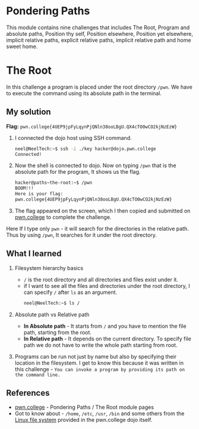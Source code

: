 # Pondering Paths
This module contains nine challenges that includes The Root, Program and absolute paths, Position thy self, Position elsewhere, Position yet elsewhere, implicit relative paths, explicit relative paths, implicit relative path and home sweet home.

# The Root
In this challenge a program is placed under the root directory `/pwn`. We have to execute the command using its absolute path in the terminal.

## My solution
**Flag:** `pwn.college{4UEP9jpFyLqynPjQNln38ooLBgU.QX4cTO0wCO2kjNzEzW}`

1. I connected the dojo host using SSH command.
    ```bash
    neel@NeelTech:~$ ssh -i ./key hacker@dojo.pwn.college
    Connected!
    ```
2. Now the shell is connected to dojo. Now on typing `/pwn` that is the absolute path for the program, It shows us the flag.
    ```bash
    hacker@paths~the-root:~$ /pwn
    BOOM!!!
    Here is your flag:
    pwn.college{4UEP9jpFyLqynPjQNln38ooLBgU.QX4cTO0wCO2kjNzEzW}
    ```
3. The flag appeared on the screen, which I then copied and submitted on [pwn.college](https://pwn.college/linux-luminarium/paths/) to complete the challenge.

Here If I type only `pwn` - it will search for the directories in the relative path. Thus by using `/pwn`, It searches for it under the root directory.

## What I learned

1. Filesystem hierarchy basics
    - `/` is the root directory and all directories and files exist under it.
    - if I want to see all the files and directories under the root directory, I can specify `/` after `ls` as an argument.
        ```bash
        neel@NeelTech:~$ ls /
        ```
2. Absolute path vs Relative path
    - **In Absolute path** - It starts from `/` and you have to mention the file path, starting from the root.
    - **In Relative path** - It depends on the current directory. To specify file path we do not have to write the whole path starting from root.

3. Programs can be run not just by name but also by specifying their location in the filesystem. I get to know this because it was written in this challenge - `You can invoke a program by providing its path on the command line.`

## References 
- [pwn.college](https://pwn.college/linux-luminarium/paths/) - Pondering Paths / The Root module pages
- Got to know about - `/home`, `/etc`, `/usr`, `/bin` and some others from the [Linux file system](https://docs.google.com/presentation/d/1rZYXk2waekELrSYIiBTk0z0XXx8e8ovvARrH0n6XeO8/edit?slide=id.g88f71ddc4c_0_0#slide=id.g88f71ddc4c_0_0) provided in the pwn.college dojo itself.